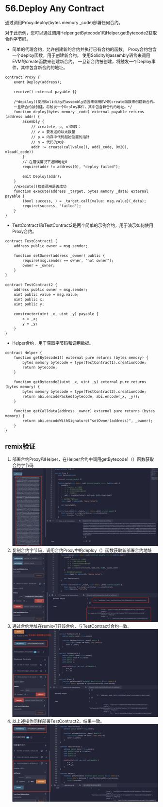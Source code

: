 # 56.Deploy Any Contract
通过调用Proxy.deploy(bytes memory _code)部署任何合约。

对于此示例，您可以通过调用Helper.getBytecode1和Helper.getBytecode2获取合约字节码。
* 简单的代理合约，允许创建新的合约并执行已有合约的函数。
Proxy合约包含一个deploy函数，用于创建新合约。
使用Solidity的assembly语言来调用EVM的create函数来创建新合约。
一旦新合约被创建，将触发一个Deploy事件，其中包含新合约的地址。
```solidity
contract Proxy {
    event Deploy(address);

    receive() external payable {}

    /*depiloy()使用Solidity的assembly语言来调用EVM的create函数来创建新合约。
    一旦新合约被创建，将触发一个Deploy事件，其中包含新合约的地址。*/
    function deploy(bytes memory _code) external payable returns (address addr) {
        assembly {
            // create(v, p, n)函数：
            // v = 要发送的以太数量
            // p = 内存中代码起始位置的指针
            // n = 代码的大小
            addr := create(callvalue(), add(_code, 0x20), mload(_code))
        }
        // 在错误情况下返回地址0
        require(addr != address(0), "deploy failed");

        emit Deploy(addr);
    }
    //execute()检查调用是否成功
    function execute(address _target, bytes memory _data) external payable {
        (bool success, ) = _target.call{value: msg.value}(_data);
        require(success, "failed");
    }
}
```

* TestContract1和TestContract2是两个简单的示例合约，用于演示如何使用Proxy合约。
```solidity
contract TestContract1 {
    address public owner = msg.sender;

    function setOwner(address _owner) public {
        require(msg.sender == owner, "not owner");
        owner = _owner;
    }
}

contract TestContract2 {
    address public owner = msg.sender;
    uint public value = msg.value;
    uint public x;
    uint public y;

    constructor(uint _x, uint _y) payable {
        x = _x;
        y = _y;
    }
}
```

* Helper合约，用于获取字节码和调用数据。
```solidity
contract Helper {
    function getBytecode1() external pure returns (bytes memory) {
        bytes memory bytecode = type(TestContract1).creationCode;
        return bytecode;
    }

    function getBytecode2(uint _x, uint _y) external pure returns (bytes memory) {
        bytes memory bytecode = type(TestContract2).creationCode;
        return abi.encodePacked(bytecode, abi.encode(_x, _y));
    }

    function getCalldata(address _owner) external pure returns (bytes memory) {
        return abi.encodeWithSignature("setOwner(address)", _owner);
    }
}
```

## remix验证
1. 部署合约Proxy和Helper，在Helper合约中调用getBytecode1（）函数获取合约字节码
![56-1.png](./img/56-1.png)
2. 复制合约字节码，调用合约Proxy中的deploy（）函数获取新部署合约地址
![56-2.png](./img/56-2.png)
3. 通过合约地址在remix打开该合约，与TestContract1合约一致。
![56-3.png](./img/56-3.png)
4. 以上述操作同样部署TestContract2，结果一致。
![56-4.png](./img/56-4.png)
